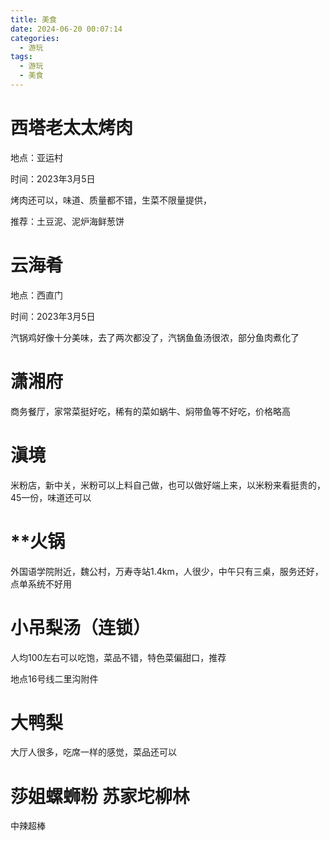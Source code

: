 ```yaml
---
title: 美食
date: 2024-06-20 00:07:14
categories:
  - 游玩
tags:
  - 游玩
  - 美食
---
```

# 西塔老太太烤肉

地点：亚运村

时间：2023年3月5日

烤肉还可以，味道、质量都不错，生菜不限量提供，

推荐：土豆泥、泥炉海鲜葱饼


# 云海肴

地点：西直门

时间：2023年3月5日

汽锅鸡好像十分美味，去了两次都没了，汽锅鱼鱼汤很浓，部分鱼肉煮化了


# 潇湘府

商务餐厅，家常菜挺好吃，稀有的菜如蜗牛、焖带鱼等不好吃，价格略高


# 滇境

米粉店，新中关，米粉可以上料自己做，也可以做好端上来，以米粉来看挺贵的，45一份，味道还可以


# **火锅

外国语学院附近，魏公村，万寿寺站1.4km，人很少，中午只有三桌，服务还好，点单系统不好用


# 小吊梨汤（连锁）

人均100左右可以吃饱，菜品不错，特色菜偏甜口，推荐

地点16号线二里沟附件


# 大鸭梨

大厅人很多，吃席一样的感觉，菜品还可以


# 莎姐螺蛳粉 苏家坨柳林

中辣超棒